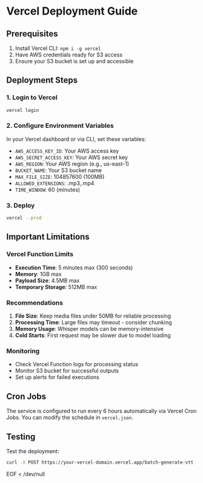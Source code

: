 # Vercel Deployment Guide

## Prerequisites
1. Install Vercel CLI: `npm i -g vercel`
2. Have AWS credentials ready for S3 access
3. Ensure your S3 bucket is set up and accessible

## Deployment Steps

### 1. Login to Vercel
```bash
vercel login
```

### 2. Configure Environment Variables
In your Vercel dashboard or via CLI, set these variables:
- `AWS_ACCESS_KEY_ID`: Your AWS access key
- `AWS_SECRET_ACCESS_KEY`: Your AWS secret key  
- `AWS_REGION`: Your AWS region (e.g., us-east-1)
- `BUCKET_NAME`: Your S3 bucket name
- `MAX_FILE_SIZE`: 104857600 (100MB)
- `ALLOWED_EXTENSIONS`: .mp3,.mp4
- `TIME_WINDOW`: 60 (minutes)

### 3. Deploy
```bash
vercel --prod
```

## Important Limitations

### Vercel Function Limits
- **Execution Time**: 5 minutes max (300 seconds)
- **Memory**: 1GB max
- **Payload Size**: 4.5MB max
- **Temporary Storage**: 512MB max

### Recommendations
1. **File Size**: Keep media files under 50MB for reliable processing
2. **Processing Time**: Large files may timeout - consider chunking
3. **Memory Usage**: Whisper models can be memory-intensive
4. **Cold Starts**: First request may be slower due to model loading

### Monitoring
- Check Vercel Function logs for processing status
- Monitor S3 bucket for successful outputs
- Set up alerts for failed executions

## Cron Jobs
The service is configured to run every 6 hours automatically via Vercel Cron Jobs.
You can modify the schedule in `vercel.json`.

## Testing
Test the deployment:
```bash
curl -X POST https://your-vercel-domain.vercel.app/batch-generate-vtt
```
EOF < /dev/null